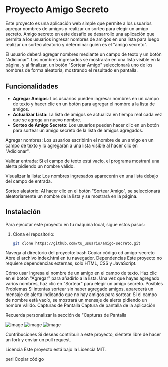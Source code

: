 # Proyecto Amigo Secreto

Este proyecto es una aplicación web simple que permite a los usuarios agregar nombres de amigos y realizar un sorteo para elegir un amigo secreto.
Amigo secreto en este desafio se desarrollo una aplicación que permita a los usuarios ingresar nombres de amigos en una lista para luego realizar un sorteo aleatorio y determinar quién es el "amigo secreto".

El usuario deberá agregar nombres mediante un campo de texto y un botón "Adicionar". Los nombres ingresados se mostrarán en una lista visible en la página, y al finalizar, un botón "Sortear Amigo" seleccionará uno de los nombres de forma aleatoria, mostrando el resultado en pantalla.

## Funcionalidades

- **Agregar Amigos**: Los usuarios pueden ingresar nombres en un campo de texto y hacer clic en un botón para agregar el nombre a la lista de amigos.
- **Actualizar Lista**: La lista de amigos se actualiza en tiempo real cada vez que se agrega un nuevo nombre.
- **Sorteo de Amigo Secreto**: Los usuarios pueden hacer clic en un botón para sortear un amigo secreto de la lista de amigos agregados.

Agregar nombres: Los usuarios escribirán el nombre de un amigo en un campo de texto y lo agregarán a una lista visible al hacer clic en "Adicionar".

Validar entrada: Si el campo de texto está vacío, el programa mostrará una alerta pidiendo un nombre válido.

Visualizar la lista: Los nombres ingresados aparecerán en una lista debajo del campo de entrada.

Sorteo aleatorio: Al hacer clic en el botón "Sortear Amigo", se seleccionará aleatoriamente un nombre de la lista y se mostrará en la página.

## Instalación

Para ejecutar este proyecto en tu máquina local, sigue estos pasos:

1. Clona el repositorio:
   ```bash
   git clone https://github.com/tu_usuario/amigo-secreto.git
Navega al directorio del proyecto:
bash
Copiar código
cd amigo-secreto
Abre el archivo index.html en tu navegador.
Dependencias
Este proyecto no requiere dependencias externas, solo HTML, CSS y JavaScript.

Cómo usar
Ingresa el nombre de un amigo en el campo de texto.
Haz clic en el botón "Agregar" para añadirlo a la lista.
Una vez que hayas agregado varios nombres, haz clic en "Sortear" para elegir un amigo secreto.
Posibles Problemas
Si intentas sortear sin haber agregado amigos, aparecerá un mensaje de alerta indicando que no hay amigos para sortear.
Si el campo de nombre está vacío, se mostrará un mensaje de alerta pidiendo un nombre válido.
Capturas de Pantalla
Captura de pantalla de la aplicación

Recuerda personalizar la sección de "Capturas de Pantalla

![image](https://github.com/user-attachments/assets/b7618488-ebb4-4acb-b7e3-646b44f7125c)
![image](https://github.com/user-attachments/assets/722213c0-935a-488f-a10a-b13d199db5a7)
![image](https://github.com/user-attachments/assets/3dcbf782-04be-471c-a2e3-f0395fdea6f9)

Contribuciones
Si deseas contribuir a este proyecto, siéntete libre de hacer un fork y enviar un pull request.

Licencia
Este proyecto está bajo la Licencia MIT.

perl
Copiar código


